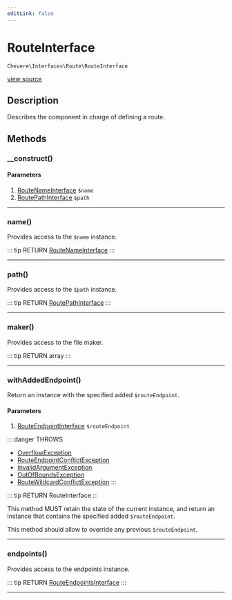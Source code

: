 ```yaml
---
editLink: false
---
```


# RouteInterface

`Chevere\Interfaces\Route\RouteInterface`

[view source](https://github.com/chevere/chevere/blob/master/src/Chevere/Interfaces/Route/RouteInterface.php)

## Description

Describes the component in charge of defining a route.

## Methods

### __construct()

#### Parameters

1. [RouteNameInterface](./RouteNameInterface.md) `$name`
2. [RoutePathInterface](./RoutePathInterface.md) `$path`

---

### name()

Provides access to the `$name` instance.

::: tip RETURN
[RouteNameInterface](./RouteNameInterface.md)
:::

---

### path()

Provides access to the `$path` instance.

::: tip RETURN
[RoutePathInterface](./RoutePathInterface.md)
:::

---

### maker()

Provides access to the file maker.

::: tip RETURN
array
:::

---

### withAddedEndpoint()

Return an instance with the specified added `$routeEndpoint`.

#### Parameters

1. [RouteEndpointInterface](./RouteEndpointInterface.md) `$routeEndpoint`

::: danger THROWS
- [OverflowException](../../Exceptions/Core/OverflowException.md) 
- [RouteEndpointConflictException](../../Exceptions/Route/RouteEndpointConflictException.md) 
- [InvalidArgumentException](../../Exceptions/Core/InvalidArgumentException.md) 
- [OutOfBoundsException](../../Exceptions/Core/OutOfBoundsException.md) 
- [RouteWildcardConflictException](../../Exceptions/Route/RouteWildcardConflictException.md) 
:::

::: tip RETURN
RouteInterface
:::

This method MUST retain the state of the current instance, and return
an instance that contains the specified added `$routeEndpoint`.

This method should allow to override any previous `$routeEndpoint`.

---

### endpoints()

Provides access to the endpoints instance.

::: tip RETURN
[RouteEndpointsInterface](./RouteEndpointsInterface.md)
:::

---
